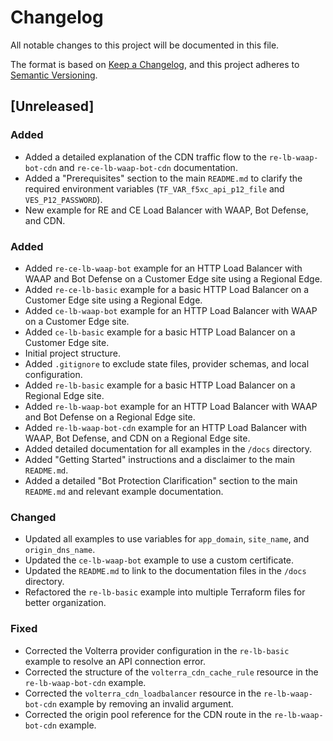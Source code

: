 # Changelog

All notable changes to this project will be documented in this file.

The format is based on [Keep a Changelog](https://keepachangelog.com/en/1.0.0/),
and this project adheres to [Semantic Versioning](https://semver.org/spec/v2.0.0.html).

## [Unreleased]

### Added
- Added a detailed explanation of the CDN traffic flow to the `re-lb-waap-bot-cdn` and `re-ce-lb-waap-bot-cdn` documentation.
- Added a "Prerequisites" section to the main `README.md` to clarify the required environment variables (`TF_VAR_f5xc_api_p12_file` and `VES_P12_PASSWORD`).
- New example for RE and CE Load Balancer with WAAP, Bot Defense, and CDN.

### Added
- Added `re-ce-lb-waap-bot` example for an HTTP Load Balancer with WAAP and Bot Defense on a Customer Edge site using a Regional Edge.
- Added `re-ce-lb-basic` example for a basic HTTP Load Balancer on a Customer Edge site using a Regional Edge.
- Added `ce-lb-waap-bot` example for an HTTP Load Balancer with WAAP on a Customer Edge site.
- Added `ce-lb-basic` example for a basic HTTP Load Balancer on a Customer Edge site.
- Initial project structure.
- Added `.gitignore` to exclude state files, provider schemas, and local configuration.
- Added `re-lb-basic` example for a basic HTTP Load Balancer on a Regional Edge site.
- Added `re-lb-waap-bot` example for an HTTP Load Balancer with WAAP and Bot Defense on a Regional Edge site.
- Added `re-lb-waap-bot-cdn` example for an HTTP Load Balancer with WAAP, Bot Defense, and CDN on a Regional Edge site.
- Added detailed documentation for all examples in the `/docs` directory.
- Added "Getting Started" instructions and a disclaimer to the main `README.md`.
- Added a detailed "Bot Protection Clarification" section to the main `README.md` and relevant example documentation.

### Changed
- Updated all examples to use variables for `app_domain`, `site_name`, and `origin_dns_name`.
- Updated the `ce-lb-waap-bot` example to use a custom certificate.
- Updated the `README.md` to link to the documentation files in the `/docs` directory.
- Refactored the `re-lb-basic` example into multiple Terraform files for better organization.

### Fixed
- Corrected the Volterra provider configuration in the `re-lb-basic` example to resolve an API connection error.
- Corrected the structure of the `volterra_cdn_cache_rule` resource in the `re-lb-waap-bot-cdn` example.
- Corrected the `volterra_cdn_loadbalancer` resource in the `re-lb-waap-bot-cdn` example by removing an invalid argument.
- Corrected the origin pool reference for the CDN route in the `re-lb-waap-bot-cdn` example.
